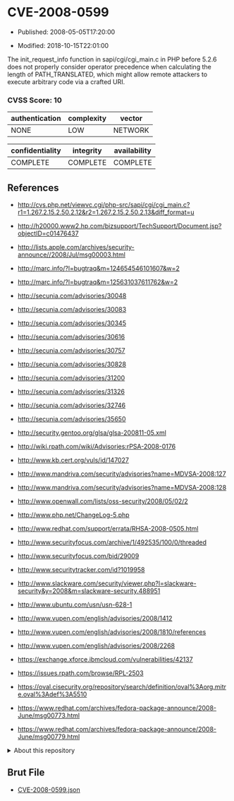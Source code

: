 # CVE-2008-0599

- Published: 2008-05-05T17:20:00

- Modified: 2018-10-15T22:01:00

The init_request_info function in sapi/cgi/cgi_main.c in PHP before 5.2.6 does not properly consider operator precedence when calculating the length of PATH_TRANSLATED, which might allow remote attackers to execute arbitrary code via a crafted URI.

### CVSS Score: **10**

| authentication | complexity | vector |
| --- | --- | --- |
| NONE | LOW | NETWORK |

| confidentiality | integrity | availability |
| --- | --- | --- |
| COMPLETE | COMPLETE | COMPLETE |

## References

* http://cvs.php.net/viewvc.cgi/php-src/sapi/cgi/cgi_main.c?r1=1.267.2.15.2.50.2.12&r2=1.267.2.15.2.50.2.13&diff_format=u

* http://h20000.www2.hp.com/bizsupport/TechSupport/Document.jsp?objectID=c01476437

* http://lists.apple.com/archives/security-announce//2008/Jul/msg00003.html

* http://marc.info/?l=bugtraq&m=124654546101607&w=2

* http://marc.info/?l=bugtraq&m=125631037611762&w=2

* http://secunia.com/advisories/30048

* http://secunia.com/advisories/30083

* http://secunia.com/advisories/30345

* http://secunia.com/advisories/30616

* http://secunia.com/advisories/30757

* http://secunia.com/advisories/30828

* http://secunia.com/advisories/31200

* http://secunia.com/advisories/31326

* http://secunia.com/advisories/32746

* http://secunia.com/advisories/35650

* http://security.gentoo.org/glsa/glsa-200811-05.xml

* http://wiki.rpath.com/wiki/Advisories:rPSA-2008-0176

* http://www.kb.cert.org/vuls/id/147027

* http://www.mandriva.com/security/advisories?name=MDVSA-2008:127

* http://www.mandriva.com/security/advisories?name=MDVSA-2008:128

* http://www.openwall.com/lists/oss-security/2008/05/02/2

* http://www.php.net/ChangeLog-5.php

* http://www.redhat.com/support/errata/RHSA-2008-0505.html

* http://www.securityfocus.com/archive/1/492535/100/0/threaded

* http://www.securityfocus.com/bid/29009

* http://www.securitytracker.com/id?1019958

* http://www.slackware.com/security/viewer.php?l=slackware-security&y=2008&m=slackware-security.488951

* http://www.ubuntu.com/usn/usn-628-1

* http://www.vupen.com/english/advisories/2008/1412

* http://www.vupen.com/english/advisories/2008/1810/references

* http://www.vupen.com/english/advisories/2008/2268

* https://exchange.xforce.ibmcloud.com/vulnerabilities/42137

* https://issues.rpath.com/browse/RPL-2503

* https://oval.cisecurity.org/repository/search/definition/oval%3Aorg.mitre.oval%3Adef%3A5510

* https://www.redhat.com/archives/fedora-package-announce/2008-June/msg00773.html

* https://www.redhat.com/archives/fedora-package-announce/2008-June/msg00779.html

<details>
<summary>About this repository</summary> 

  This repository is part of the project [Live Hack CVE](https://github.com/Live-Hack-CVE). Main website can be found [www.live-hack.org](https://www.live-hack.org) 
  
  Made by [Sn0wAlice](https://github.com/Sn0wAlice) for the people that care about security and need to have a feed of the latest CVEs. Hope you enjoy it, don't forget to star the repo and follow me on [Twitter](https://twitter.com/Sn0wAlice) and [Github](https://github.com/Sn0wAlice). And that is my [personnal website](https://www.alice-snow.me/)

  - [Home Page](https://github.com/Live-Hack-CVE)
  - [Framework](https://github.com/Live-Hack-CVE/cve-framework)
  - [CVE database](https://github.com/Live-Hack-CVE/full_database)
  - [Changelog](https://github.com/Live-Hack-CVE/Changelog)
</details>

## Brut File

* [CVE-2008-0599.json](https://raw.githubusercontent.com/Live-Hack-CVE/full_database/main/cves/2008/CVE-2008-0599.json)

